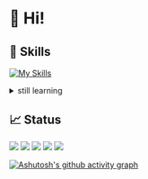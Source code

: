 # 👋 Hi!
## 💪 Skills
[![My Skills](https://skillicons.dev/icons?i=go,rust,docker,ts,js,java)](https://skillicons.dev)

<details>
<summary>still learning</summary>
  
[![still learning](https://skillicons.dev/icons?i=aws,supabase,deno,postgres,mysql,tauri,wasm)](https://skillicons.dev)
</details>

## 📈 Status
[![](https://raw.githubusercontent.com/i19yanagi/i19yanagi/main/profile-summary-card-output/nord_dark/0-profile-details.svg)](https://github.com/vn7n24fzkq/github-profile-summary-cards)
[![](https://raw.githubusercontent.com/i19yanagi/i19yanagi/main/profile-summary-card-output/nord_dark/1-repos-per-language.svg)](https://github.com/vn7n24fzkq/github-profile-summary-cards) [![](https://raw.githubusercontent.com/i19yanagi/i19yanagi/main/profile-summary-card-output/nord_dark/2-most-commit-language.svg)](https://github.com/vn7n24fzkq/github-profile-summary-cards)
[![](https://raw.githubusercontent.com/i19yanagi/i19yanagi/main/profile-summary-card-output/nord_dark/3-stats.svg)](https://github.com/vn7n24fzkq/github-profile-summary-cards) [![](https://raw.githubusercontent.com/i19yanagi/i19yanagi/main/profile-summary-card-output/nord_dark/4-productive-time.svg)](https://github.com/vn7n24fzkq/github-profile-summary-cards)

[![Ashutosh's github activity graph](https://github-readme-activity-graph.vercel.app/graph?username=ch0wdreN&theme=noctis-minimus)](https://github.com/ashutosh00710/github-readme-activity-graph)

